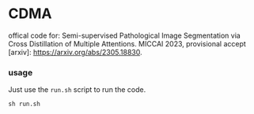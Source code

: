 # CDMA
offical code for: Semi-supervised Pathological Image Segmentation via Cross Distillation of Multiple Attentions. MICCAI 2023, provisional accept [arxiv]: https://arxiv.org/abs/2305.18830.

### usage
Just use the ```run.sh``` script to run the code.
```
sh run.sh
```
